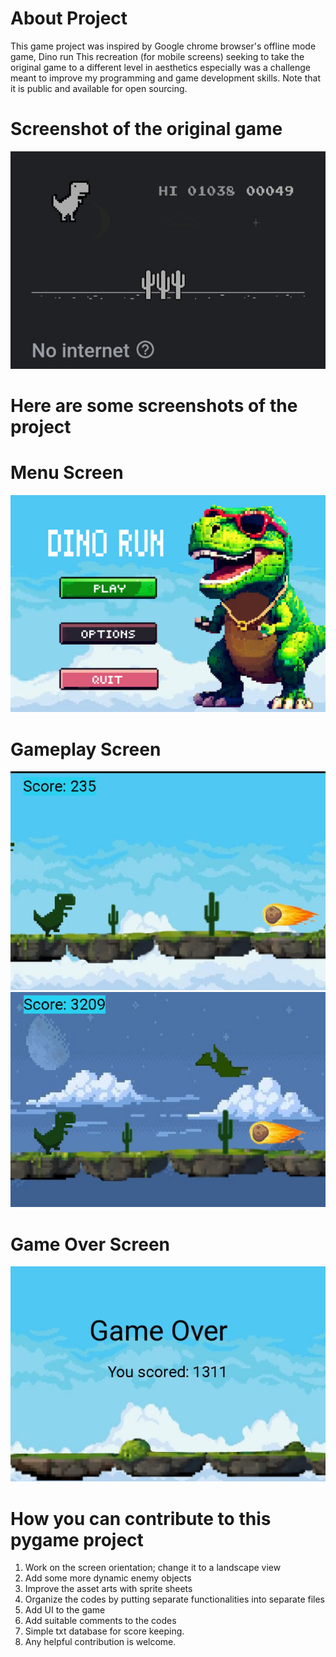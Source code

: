 # About Project
This game project was inspired by Google chrome browser's offline mode game, Dino run This recreation (for mobile screens) seeking to take the original game to a different level in aesthetics especially was a challenge meant to improve my programming and game development skills. Note that it is public and available for open sourcing.

# Screenshot of the original game

!["Screenshot"](Game_screenshots/Screenshot2.png)

# Here are some screenshots of the project
# Menu Screen
!["Screenshot"](Game_screenshots/1740762097825.png)

# Gameplay Screen
!["Screenshot"](Game_screenshots/Screenshot_20250220-142655_1.png)
!["Screenshot"](Game_screenshots/Screenshot_20250220-142525_1.png)

# Game Over Screen
!["Screenshot"](Game_screenshots/Screenshot_20250223-213536_1.png)

# How you can contribute to this pygame project 
1. Work on the screen orientation; change it to a landscape view
2. Add some more dynamic enemy objects 
3. Improve the asset arts with sprite sheets
4. Organize the codes by putting separate functionalities into separate files
5. Add UI to the game
6. Add suitable comments to the codes
7. Simple txt database for score keeping.
8. Any helpful contribution is welcome.
